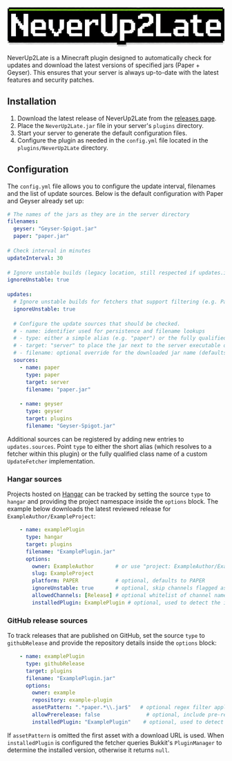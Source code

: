 ![Alt text](https://raw.githubusercontent.com/nurkert/never-up-2-late/master/images/banner.png)

NeverUp2Late is a Minecraft plugin designed to automatically check for updates and download the latest versions of specified jars (Paper + Geyser). This ensures that your server is always up-to-date with the latest features and security patches.

## Installation

1. Download the latest release of NeverUp2Late from the [releases page](https://www.spigotmc.org/resources/neverup2late-automatically-keeps-paper-geyser-up-to-date.120768/history).
2. Place the `NeverUp2Late.jar` file in your server's `plugins` directory.
3. Start your server to generate the default configuration files.
4. Configure the plugin as needed in the `config.yml` file located in the `plugins/NeverUp2Late` directory.

## Configuration

The `config.yml` file allows you to configure the update interval, filenames and the list of update sources. Below is the default configuration with Paper and Geyser already set up:

```yaml
# The names of the jars as they are in the server directory
filenames:
  geyser: "Geyser-Spigot.jar"
  paper: "paper.jar"

# Check interval in minutes
updateInterval: 30

# Ignore unstable builds (legacy location, still respected if updates.ignoreUnstable is absent)
ignoreUnstable: true

updates:
  # Ignore unstable builds for fetchers that support filtering (e.g. Paper)
  ignoreUnstable: true

  # Configure the update sources that should be checked.
  # - name: identifier used for persistence and filename lookups
  # - type: either a simple alias (e.g. "paper") or the fully qualified UpdateFetcher class name
  # - target: "server" to place the jar next to the server executable or "plugins" for the plugins directory
  # - filename: optional override for the downloaded jar name (defaults to entries under filenames.<name>)
  sources:
    - name: paper
      type: paper
      target: server
      filename: "paper.jar"

    - name: geyser
      type: geyser
      target: plugins
      filename: "Geyser-Spigot.jar"
```

Additional sources can be registered by adding new entries to `updates.sources`. Point `type` to either the short alias (which resolves to a fetcher within this plugin) or the fully qualified class name of a custom `UpdateFetcher` implementation.

### Hangar sources

Projects hosted on [Hangar](https://hangar.papermc.io/) can be tracked by setting the source `type` to `hangar` and providing the project namespace inside the `options` block. The example below downloads the latest reviewed release for `ExampleAuthor/ExampleProject`:

```yaml
    - name: examplePlugin
      type: hangar
      target: plugins
      filename: "ExamplePlugin.jar"
      options:
        owner: ExampleAuthor       # or use "project: ExampleAuthor/ExampleProject"
        slug: ExampleProject
        platform: PAPER            # optional, defaults to PAPER
        ignoreUnstable: true       # optional, skip channels flagged as UNSTABLE (default true)
        allowedChannels: [Release] # optional whitelist of channel names
        installedPlugin: ExamplePlugin # optional, used to detect the installed version
```

### GitHub release sources

To track releases that are published on GitHub, set the source `type` to `githubRelease` and provide the repository details inside the `options` block:

```yaml
    - name: examplePlugin
      type: githubRelease
      target: plugins
      filename: "ExamplePlugin.jar"
      options:
        owner: example
        repository: example-plugin
        assetPattern: ".*paper.*\\.jar$"   # optional regex filter applied to browser_download_url
        allowPrerelease: false               # optional, include pre-releases when true
        installedPlugin: "ExamplePlugin"    # optional, used to detect the currently installed version
```

If `assetPattern` is omitted the first asset with a download URL is used. When `installedPlugin` is configured the fetcher queries Bukkit's `PluginManager` to determine the installed version, otherwise it returns `null`.
